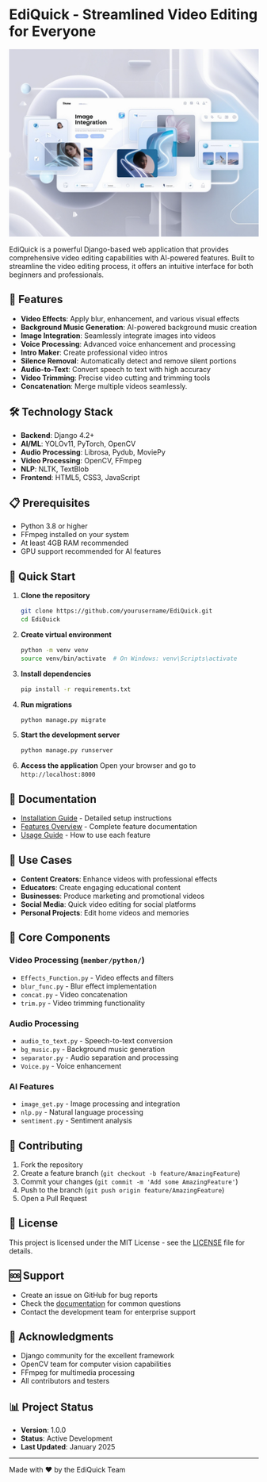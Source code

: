 # EdiQuick - Streamlined Video Editing for Everyone

![EdiQuick Logo](Images/Leonardo_Phoenix_Create_a_futuristic_whitethemed_web_applicati_2.jpg)

EdiQuick is a powerful Django-based web application that provides comprehensive video editing capabilities with AI-powered features. Built to streamline the video editing process, it offers an intuitive interface for both beginners and professionals.

## 🚀 Features

- **Video Effects**: Apply blur, enhancement, and various visual effects
- **Background Music Generation**: AI-powered background music creation
- **Image Integration**: Seamlessly integrate images into videos
- **Voice Processing**: Advanced voice enhancement and processing
- **Intro Maker**: Create professional video intros
- **Silence Removal**: Automatically detect and remove silent portions
- **Audio-to-Text**: Convert speech to text with high accuracy
- **Video Trimming**: Precise video cutting and trimming tools
- **Concatenation**: Merge multiple videos seamlessly.

## 🛠️ Technology Stack

- **Backend**: Django 4.2+
- **AI/ML**: YOLOv11, PyTorch, OpenCV
- **Audio Processing**: Librosa, Pydub, MoviePy
- **Video Processing**: OpenCV, FFmpeg
- **NLP**: NLTK, TextBlob
- **Frontend**: HTML5, CSS3, JavaScript

## 📋 Prerequisites

- Python 3.8 or higher
- FFmpeg installed on your system
- At least 4GB RAM recommended
- GPU support recommended for AI features

## 🚀 Quick Start

1. **Clone the repository**
   ```bash
   git clone https://github.com/yourusername/EdiQuick.git
   cd EdiQuick
   ```

2. **Create virtual environment**
   ```bash
   python -m venv venv
   source venv/bin/activate  # On Windows: venv\Scripts\activate
   ```

3. **Install dependencies**
   ```bash
   pip install -r requirements.txt
   ```

4. **Run migrations**
   ```bash
   python manage.py migrate
   ```

5. **Start the development server**
   ```bash
   python manage.py runserver
   ```

6. **Access the application**
   Open your browser and go to `http://localhost:8000`

## 📖 Documentation

- [Installation Guide](docs/installation.md) - Detailed setup instructions
- [Features Overview](docs/features.md) - Complete feature documentation
- [Usage Guide](docs/usage.md) - How to use each feature

## 🎯 Use Cases

- **Content Creators**: Enhance videos with professional effects
- **Educators**: Create engaging educational content
- **Businesses**: Produce marketing and promotional videos
- **Social Media**: Quick video editing for social platforms
- **Personal Projects**: Edit home videos and memories

## 🔧 Core Components

### Video Processing (`member/python/`)
- `Effects_Function.py` - Video effects and filters
- `blur_func.py` - Blur effect implementation
- `concat.py` - Video concatenation
- `trim.py` - Video trimming functionality

### Audio Processing
- `audio_to_text.py` - Speech-to-text conversion
- `bg_music.py` - Background music generation
- `separator.py` - Audio separation and processing
- `Voice.py` - Voice enhancement

### AI Features
- `image_get.py` - Image processing and integration
- `nlp.py` - Natural language processing
- `sentiment.py` - Sentiment analysis

## 🤝 Contributing

1. Fork the repository
2. Create a feature branch (`git checkout -b feature/AmazingFeature`)
3. Commit your changes (`git commit -m 'Add some AmazingFeature'`)
4. Push to the branch (`git push origin feature/AmazingFeature`)
5. Open a Pull Request

## 📄 License

This project is licensed under the MIT License - see the [LICENSE](LICENSE) file for details.

## 🆘 Support

- Create an issue on GitHub for bug reports
- Check the [documentation](docs/) for common questions
- Contact the development team for enterprise support

## 🙏 Acknowledgments

- Django community for the excellent framework
- OpenCV team for computer vision capabilities
- FFmpeg for multimedia processing
- All contributors and testers

## 📊 Project Status

- **Version**: 1.0.0
- **Status**: Active Development
- **Last Updated**: January 2025

---

Made with ❤️ by the EdiQuick Team
